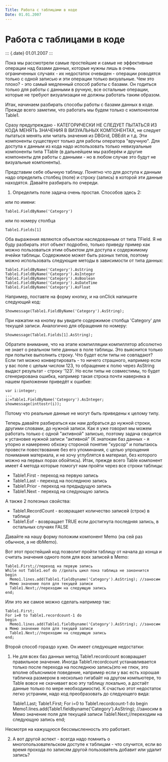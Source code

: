 ```yaml
---
Title: Работа с таблицами в коде
Date: 01.01.2007
---
```



Работа с таблицами в коде
=========================

::: {.date}
01.01.2007
:::

Пока мы рассмотрели самые простейшие и самые не эффективные операции над
базами данных, которые нужны лишь в очень ограниченных случаях - их
недостаток очевиден - операции роводятся только с одной записью и эти
операции только визуальные. Чем это плохо? - это самый медленный способ
работы с базами. Он годиться только для работы с данными в ручную, все
остальные операции, которые не требуют визуализации не должны работать
таким образом.

Итак, начинаем разбирать способы работы с базами данных в коде.
Прежде всего заметим, что работать мы будем только с компонентом
Table1.

Сразу предупреждаю - КАТЕГОРИЧЕСКИ НЕ СЛЕДУЕТ ПЫТАТЬСЯ ИЗ
КОДА МЕНЯТЬ ЗНАЧЕНИЯ В ВИЗУАЛЬНЫХ КОМПОНЕНТАХ, не следует пытаться
менять или читать значения из DBGrid, DBEdit и т.д. Эти компоненты
существуют только для работы оператора \"вручную\". Для доступа к
данным из кода надо использовать только невизуальные компоненты
типа TTable (в дальнейшем мы разберём и другие компоненты для работы
с данными - но в любом случае это будут не визуальные компоненты).

Представим себе обычную таблицу. Понятно что для доступа к данным
надо определить столбец (поле) и строку (запись) в которой эти данные
находятся. Давайте разбирать по очереди.

1. Определить поле задача очень простая. Способов здесь 2:

или по имени:

    Table1.FieldByName('Category')

или по номеру столбца

    Table1.Fields[1]

Оба выражения являются объектом наследованным от типа TField.
Я не буду разбирать этот объект подробно, только приведу пример
как можно пользоваться этим объектом для доступа к содержимому
ячейки таблицы. Содержимое может быть разных типов, поэтому можно
использовать следующие методы в зависимости от типа данных:

    Table1.FieldByName('Category').AsString
    Table1.FieldByName('Category').AsInteger
    Table1.FieldByName('Category').AsBoolean
    Table1.FieldByName('Category').AsDateTime
    Table1.FieldByName('Category').AsFloat

Например, поставте на форму кнопку, и на onClick напишите
следующий код:

    Showmessage(Table1.FieldByName('Category').AsString);

При нажатии на кнопку вы увидите содержимое столбца 'Category'
для текущей записи. Аналогично для обращения по номеру:

    Showmessage(Table1.Fields[1].AsString);

Обратите внимание, что на этапе компилляции компиллятор абсолютно
не знает о реальном типе данных в поле таблицы. Это выяснится
только при попытке выполнить строку. Что будет если типы не
совпадают? Если тип можно конвертировать - то ничего страшного,
например если у вас поле с целым числом 123, то обращение к полю
через AsString выдаст результат - строку '123'. Но если типы
не совместимы, то будет сгенерирована ошибка, например такая строка
почти наверняка в нашем приложении приведёт к ошибке:

    var i:integer;
    ...
    i:=Table1.FieldByName('Category').AsInteger;
    showmessage(inttostr(i));

Потому что реальные данные не могут быть приведены к целому типу.

Теперь давайте разбираться как нам добраться до нужной строки,
другими словами, до нужной записи. Как я уже говорил мы можем
работать только с одной "активной" записью, поэтому задача сводится
к установке нужной записи "активной" (К знатокам баз данных - я упорно
и намеренно обхожу стороной понятие "курсор" и попытаюсь провести
повествование без его упоминания,
с целью упрощения понимания материала, и не хочу углублятся
в материал, без которого можно на первых порах обойтись). Итак, прежде
всего Table компонент имеет 4 метода которые помогут нам пройти через все
строки таблицы:

- Table1.First - переход на первую запись
- Table1.Last - переход на последнюю запись
- Table1.Prior - переход на предыдущую запись
- Table1.Next - переход на следующую запись

А также 2 полезных свойства:

- Table1.RecordCount - возвращает количество записей (строк) в таблице
- Table1.Eof - возвращает TRUE если достигнута последняя запись, в
остальных случаях FALSE

Давайте на нашу форму положим компонент Memo (на сей раз обычное, а не
dbMemo).

Вот этот простейший код позволит пройти таблицу от начала до конца и
считать значения одного поля для всех записей в Memo:

    Table1.First;//переход на первую запись
    While not Table1.eof do //делать цикл пока таблица не закончится
    begin
      Memo1.lines.add(Table1.fieldbyname('Category').AsString); //заносим в Мемо значение поля для текущей записи
      Table1.Next;//переходим на следующую запись
    end;

Или это же самое можно сделать например так:

    Table1.First;
    For i=0 to Table1.recordcount-1 do
    begin
      Memo1.lines.add(Table1.fieldbyname('Category').AsString); //заносим в Мемо значение поля для текущей записи
      Table1.Next;//переходим на следующую запись
    end;

Второй способ гораздо хуже. Он имеет следующие недостатки:

1. Не для всех баз данных метод Table1.recordcount возвращает правильное
значение. Иногда Table1.recordcount устанавливается только после
перехода на последнюю запись(это не глюк, это вполне объяснимое поведение, например
если у вас есть хорошая табличка размером в несколько гигабайт на другом
компьютере, то Table вовсе не скачивает всю эту таблицу локально, а достаёт данные
только по мере необходимости). К счастью этот недостаток легко устраним, надо
код преобразовать до следующего вида:

    Table1.Last;
    Table1.First;
    For i=0 to Table1.recordcount-1 do
    begin
      Memo1.lines.add(Table1.fieldbyname('Category').AsString); //заносим в Мемо значение поля для текущей записи
      Table1.Next;//переходим на следующую запись
    end;

Несмотря на кажущуюся бессмысленность это работает.

2. А вот другой аспект - всегда надо помнить о многопользовательском
доступе к таблицам - что случится, если во время прохода по записям
другой пользователь добавит или удалит запись?
